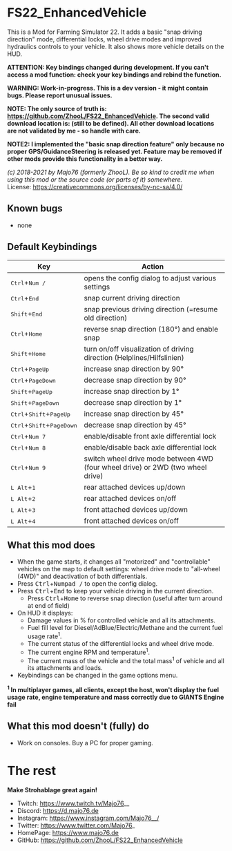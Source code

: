 # FS22_EnhancedVehicle
This is a Mod for Farming Simulator 22. It adds a basic "snap driving direction" mode, differential locks, wheel drive modes and improved hydraulics controls to your vehicle. It also shows more vehicle details on the HUD.

**ATTENTION: Key bindings changed during development. If you can't access a mod function: check your key bindings and rebind the function.**

**WARNING: Work-in-progress. This is a dev version - it might contain bugs. Please report unusual issues.**

**NOTE: The only source of truth is: https://github.com/ZhooL/FS22_EnhancedVehicle. The second valid download location is: (still to be defined). All other download locations are not validated by me - so handle with care.**

**NOTE2: I implemented the "basic snap direction feature" only because no proper GPS/GuidanceSteering is released yet. Feature may be removed if other mods provide this functionality in a better way.**

*(c) 2018-2021 by Majo76 (formerly ZhooL). Be so kind to credit me when using this mod or the source code (or parts of it) somewhere.*  
License: https://creativecommons.org/licenses/by-nc-sa/4.0/

## Known bugs
* none

## Default Keybindings
| Key | Action |
| --  | --     |
| <kbd>Ctrl</kbd>+<kbd>Num /</kbd> | opens the config dialog to adjust various settings |
| <kbd>Ctrl</kbd>+<kbd>End</kbd> | snap current driving direction |
| <kbd>Shift</kbd>+<kbd>End</kbd> | snap previous driving direction (=resume old direction)|
| <kbd>Ctrl</kbd>+<kbd>Home</kbd> | reverse snap direction (180°) and enable snap|
| <kbd>Shift</kbd>+<kbd>Home</kbd> | turn on/off visualization of driving direction (Helplines/Hilfslinien)|
| <kbd>Ctrl</kbd>+<kbd>PageUp</kbd> | increase snap direction by 90° |
| <kbd>Ctrl</kbd>+<kbd>PageDown</kbd> | decrease snap direction by 90° |
| <kbd>Shift</kbd>+<kbd>PageUp</kbd> | increase snap direction by 1° |
| <kbd>Shift</kbd>+<kbd>PageDown</kbd> | decrease snap direction by 1° |
| <kbd>Ctrl</kbd>+<kbd>Shift</kbd>+<kbd>PageUp</kbd> | increase snap direction by 45° |
| <kbd>Ctrl</kbd>+<kbd>Shift</kbd>+<kbd>PageDown</kbd> | decrease snap direction by 45° |
| <kbd>Ctrl</kbd>+<kbd>Num 7</kbd> | enable/disable front axle differential lock |
| <kbd>Ctrl</kbd>+<kbd>Num 8</kbd> | enable/disable back axle differential lock |
| <kbd>Ctrl</kbd>+<kbd>Num 9</kbd> | switch wheel drive mode between 4WD (four wheel drive) or 2WD (two wheel drive) |
| <kbd>L Alt</kbd>+<kbd>1</kbd> | rear attached devices up/down |
| <kbd>L Alt</kbd>+<kbd>2</kbd> | rear attached devices on/off |
| <kbd>L Alt</kbd>+<kbd>3</kbd> | front attached devices up/down |
| <kbd>L Alt</kbd>+<kbd>4</kbd> | front attached devices on/off |

## What this mod does
* When the game starts, it changes all "motorized" and "controllable" vehicles on the map to default settings: wheel drive mode to "all-wheel (4WD)" and deactivation of both differentials.
* Press <kbd>Ctrl</kbd>+<kbd>Numpad /</kbd> to open the config dialog.
* Press <kbd>Ctrl</kbd>+<kbd>End</kbd> to keep your vehicle driving in the current direction.
  * Press <kbd>Ctrl</kbd>+<kbd>Home</kbd> to reverse snap direction (useful after turn around at end of field)
* On HUD it displays:
  * Damage values in % for controlled vehicle and all its attachments.
  * Fuel fill level for Diesel/AdBlue/Electric/Methane and the current fuel usage rate<sup>1</sup>.
  * The current status of the differential locks and wheel drive mode.
  * The current engine RPM and temperature<sup>1</sup>.
  * The current mass of the vehicle and the total mass<sup>1</sup> of vehicle and all its attachments and loads.
* Keybindings can be changed in the game options menu.

**<sup>1</sup> In multiplayer games, all clients, except the host, won't display the fuel usage rate, engine temperature and mass correctly due to GIANTS Engine fail**

## What this mod doesn't (fully) do
* Work on consoles. Buy a PC for proper gaming.

# The rest
**Make Strohablage great again!**  
* Twitch: https://www.twitch.tv/Majo76__
* Discord: https://d.majo76.de
* Instagram: https://www.instagram.com/Majo76__/
* Twitter: https://www.twitter.com/Majo76_
* HomePage: https://www.majo76.de
* GitHub: https://github.com/ZhooL/FS22_EnhancedVehicle
